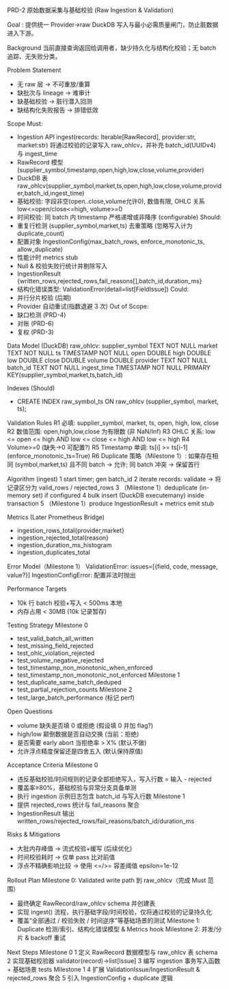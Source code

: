 PRD-2 原始数据采集与基础校验 (Raw Ingestion & Validation)

Goal
: 提供统一 Provider→raw DuckDB 写入与最小必需质量闸门，防止脏数据进入下游。

Background
当前直接查询返回给调用者，缺少持久化与结构化校验；无 batch 追踪、无失败分类。

Problem Statement
- 无 raw 层 → 不可重放/重算
- 缺批次与 lineage → 难审计
- 缺基础校验 → 脏行潜入回测
- 缺结构化失败报告 → 排错低效

Scope
Must:
- Ingestion API ingest(records: Iterable[RawRecord], provider:str, market:str) 将通过校验的记录写入 raw_ohlcv，并补充 batch_id(UUIDv4) 与 ingest_time
- RawRecord 模型 (supplier_symbol,timestamp,open,high,low,close,volume,provider)
- DuckDB 表 raw_ohlcv(supplier_symbol,market,ts,open,high,low,close,volume,provider,batch_id,ingest_time)
- 基础校验: 字段非空(open..close,volume允许0), 数值有限, OHLC 关系 low<=open/close<=high, volume>=0
- 时间校验: 同 batch 内 timestamp 严格递增或非降序 (configurable)
Should:
- 重复行检测 (supplier_symbol,market,ts) 去重策略 (忽略写入计为 duplicate_count)
- 配置对象 IngestionConfig(max_batch_rows, enforce_monotonic_ts, allow_duplicate)
- 性能计时 metrics stub
- Null & 校验失败行统计并剔除写入
- IngestionResult {written_rows,rejected_rows,fail_reasons[],batch_id,duration_ms}
- 结构化错误类型: ValidationError(detail=list[FieldIssue])
Could:
- 并行分片校验 (后期)
- Provider 自动重试(指数退避 3 次)
Out of Scope:
- 缺口检测 (PRD-4)
- 对账 (PRD-6)
- 复权 (PRD-3)

Data Model (DuckDB)
raw_ohlcv:
  supplier_symbol TEXT NOT NULL
  market TEXT NOT NULL
  ts TIMESTAMP NOT NULL
  open DOUBLE
  high DOUBLE
  low DOUBLE
  close DOUBLE
  volume DOUBLE
  provider TEXT NOT NULL
  batch_id TEXT NOT NULL
  ingest_time TIMESTAMP NOT NULL
PRIMARY KEY(supplier_symbol,market,ts,batch_id)

Indexes (Should)
- CREATE INDEX raw_symbol_ts ON raw_ohlcv (supplier_symbol, market, ts);

Validation Rules
R1 必填: supplier_symbol, market, ts, open, high, low, close
R2 数值范围: open,high,low,close 为有限数 (非 NaN/Inf)
R3 OHLC 关系: low <= open <= high AND low <= close <= high AND low <= high
R4 Volume>=0 (缺失→0 可配置?)
R5 Timestamp 单调: ts[i] >= ts[i-1] (enforce_monotonic_ts=True)
R6 Duplicate 策略（Milestone 1）: 如果存在相同 (symbol,market,ts) 且不同 batch → 允许; 同 batch 冲突 → 保留首行

Algorithm (ingest)
1 start timer; gen batch_id
2 iterate records: validate -> 将记录区分为 valid_rows / rejected_rows
3 （Milestone 1）deduplicate (in-memory set) if configured
4 bulk insert (DuckDB executemany) inside transaction
5 （Milestone 1）produce IngestionResult + metrics emit stub

Metrics (Later Prometheus Bridge)
- ingestion_rows_total{provider,market}
- ingestion_rejected_total{reason}
- ingestion_duration_ms_histogram
- ingestion_duplicates_total

Error Model（Milestone 1）
ValidationError: issues=[{field, code, message, value?}]
IngestionConfigError: 配置非法时抛出

Performance Targets
- 10k 行 batch 校验+写入 < 500ms 本地
- 内存占用 < 30MB (10k 记录暂存)

Testing Strategy
Milestone 0
- test_valid_batch_all_written
- test_missing_field_rejected
- test_ohlc_violation_rejected
- test_volume_negative_rejected
- test_timestamp_non_monotonic_when_enforced
- test_timestamp_non_monotonic_not_enforced
Milestone 1
- test_duplicate_same_batch_deduped
- test_partial_rejection_counts
Milestone 2
- test_large_batch_performance (标记 perf)

Open Questions
- volume 缺失是否填 0 或拒绝 (假设填 0 并加 flag?)
- high/low 颠倒数据是否自动交换 (当前：拒绝)
- 是否需要 early abort 当拒绝率 > X% (默认不做)
- 允许浮点精度保留还是四舍五入 (默认保持原值)

Acceptance Criteria
Milestone 0
- 违反基础校验/时间规则的记录全部拒绝写入，写入行数 = 输入 - rejected
- 覆盖率≥80%，基础校验与异常分支具备单测
- 执行 ingestion 示例日志包含 batch_id 与写入行数
Milestone 1
- 提供 rejected_rows 统计与 fail_reasons 聚合
- IngestionResult 输出 written_rows/rejected_rows/fail_reasons/batch_id/duration_ms

Risks & Mitigations
- 大批内存峰值 → 流式校验+缓写 (后续优化)
- 时间校验耗时 → 仅单 pass 比对前值
- 浮点不精确影响比较 → 使用 <=/>= 容差阈值 epsilon=1e-12

Rollout Plan
Milestone 0: Validated write path 到 raw_ohlcv（完成 Must 范围）
  - 最终确定 RawRecord/raw_ohlcv schema 并创建表
  - 实现 ingest() 流程，执行基础字段/时间校验，仅将通过校验的记录持久化
  - 覆盖“全部通过 / 校验失败 / 时间逆序”等基础场景的测试
Milestone 1: Duplicate 检测/索引、结构化错误模型 & Metrics hook
Milestone 2: 并发/分片 & backoff 重试

Next Steps
Milestone 0
1 定义 RawRecord 数据模型与 raw_ohlcv 表 schema
2 实现基础校验器 validator(record)->list[Issue]
3 编写 ingestion 事务写入函数 + 基础场景 tests
Milestone 1
4 扩展 ValidationIssue/IngestionResult & rejected_rows 聚合
5 引入 IngestionConfig + duplicate 逻辑
